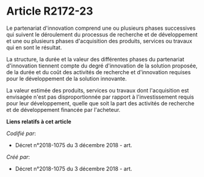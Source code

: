 # Article R2172-23

Le partenariat d'innovation comprend une ou plusieurs phases successives qui suivent le déroulement du processus de recherche
et de développement et une ou plusieurs phases d'acquisition des produits, services ou travaux qui en sont le résultat.

La structure, la durée et la valeur des différentes phases du partenariat d'innovation tiennent compte du degré d'innovation
de la solution proposée, de la durée et du coût des activités de recherche et d'innovation requises pour le développement de
la solution innovante.

La valeur estimée des produits, services ou travaux dont l'acquisition est envisagée n'est pas disproportionnée par rapport à
l'investissement requis pour leur développement, quelle que soit la part des activités de recherche et de développement
financée par l'acheteur.

**Liens relatifs à cet article**

_Codifié par_:

  - Décret n°2018-1075 du 3 décembre 2018 - art.

_Créé par_:

  - Décret n°2018-1075 du 3 décembre 2018 - art.
